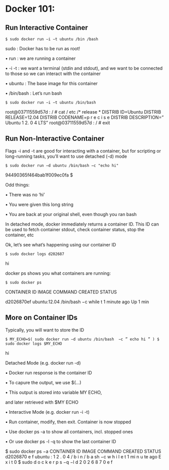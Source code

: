 # Docker 101: 

## Run Interactive Container

` $ sudo docker run −i −t ubuntu /bin /bash `

sudo : Docker has to be run as root!

• run : we are running a container

• -i -t : we want a terminal (stdin and stdout), and we want to be connected to those so we can interact with the container

• ubuntu : The base image for this container

• /bin/bash : Let’s run bash


` $ sudo docker run −i −t ubuntu /bin/bash `

root@03711559d57d : / # cat / etc /* release *
DISTRIB ID=Ubuntu
DISTRIB RELEASE=12.04
DISTRIB CODENAME=p r e c i s e
DISTRIB DESCRIPTION=” Ubuntu 1 2. 0 4 LTS”
root@03711559d57d : / # exit


## Run Non-Interactive Container

Flags -i and -t are good for interacting with a container, but for scripting or long-running tasks, you’ll want to use detached (-d) mode

` $ sudo docker run −d ubuntu /bin/bash −c "echo hi" `

94490365f464bab1f009ec0fa
$

Odd things:

• There was no ‘hi’

• You were given this long string

• You are back at your original shell, even though you ran bash

In detached mode, docker immediately returns a container ID. This ID can be used to fetch container stdout, check container status, stop the container, etc


Ok, let’s see what’s happening using our container ID

` $ sudo docker logs d202687 `

hi

docker ps shows you what containers are running:

` $ sudo docker ps `

CONTAINER ID IMAGE         COMMAND             CREATED      STATUS

d2026870ef   ubuntu:12.04 /bin/bash −c while t 1 minute ago Up 1 min


## More on Container IDs

Typically, you will want to store the ID

` $ MY_ECHO=$( sudo docker run −d ubuntu /bin/bash 
−c ” echo hi ” )
$ sudo docker logs $MY_ECHO `

hi 

Detached Mode (e.g. docker run -d)

• Docker run response is the container ID

• To capure the output, we use $(...)

• This output is stored into variable MY ECHO,

and later retrieved with $MY ECHO

• Interactive Mode (e.g. docker run -i -t)

• Run container, modify, then exit. Container is now stopped

• Use docker ps -a to show all containers, incl. stopped ones

• Or use docker ps -l -q to show the last container ID


$ sudo docker ps −a
CONTAINER ID IMAGE COMMAND CREATED STATUS
d2026870 e f ubuntu : 1 2 . 0 4 / b i n / b a sh −c w h i l e t 1 mi n u te ago E x i t 0
$ sudo d o c k e r p s −q −l
d 2 0 2 6 8 7 0 e f













